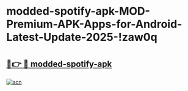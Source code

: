 # modded-spotify-apk-MOD-Premium-APK-Apps-for-Android-Latest-Update-2025-!zaw0q

# <h2><a href="https://ii3dwp.esa.edu.pl?title=modded-spotify-apk&ref=zaw0q">🔗👉 🔴 modded-spotify-apk</a></h2>

[![acn](https://github.com/user-attachments/assets/0f9c940e-d8b0-45ae-aac7-cd30a18b3e1c)](https://ii3dwp.esa.edu.pl?title=modded-spotify-apk&ref=zaw0q)

